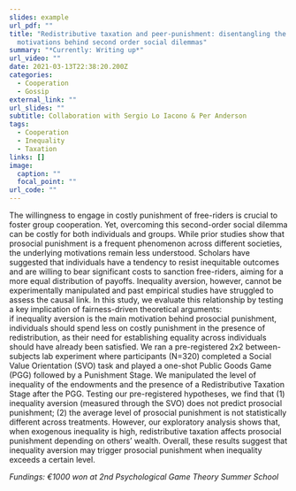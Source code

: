 ```yaml
---
slides: example
url_pdf: ""
title: "Redistributive taxation and peer-punishment: disentangling the
  motivations behind second order social dilemmas"
summary: "*Currently: Writing up*"
url_video: ""
date: 2021-03-13T22:38:20.200Z
categories:
  - Cooperation
  - Gossip
external_link: ""
url_slides: ""
subtitle: Collaboration with Sergio Lo Iacono & Per Anderson
tags:
  - Cooperation
  - Inequality
  - Taxation
links: []
image:
  caption: ""
  focal_point: ""
url_code: ""
---
```

The willingness to engage in costly punishment of free-riders is crucial to foster group cooperation. Yet, overcoming this second-order social dilemma can be costly for both individuals and groups. While prior studies show that prosocial punishment is a frequent phenomenon across different societies, the underlying motivations remain less understood. Scholars have suggested that individuals have a tendency to resist inequitable outcomes and are willing to bear significant costs to sanction free-riders, aiming for a more equal distribution of payoffs. Inequality aversion, however, cannot be experimentally manipulated and past empirical studies have struggled to assess the causal link. In this study, we evaluate this relationship by testing a key implication of fairness-driven theoretical arguments:   
if inequality aversion is the main motivation behind prosocial punishment, individuals should spend less on costly punishment in the presence of redistribution, as their need for establishing equality across individuals should have already been satisfied. We ran a pre-registered 2x2 between-subjects lab experiment where participants (N=320) completed a Social Value Orientation (SVO) task and played a one-shot Public Goods Game (PGG) followed by a Punishment Stage. We manipulated the level of inequality of the endowments and the presence of a Redistributive Taxation Stage after the PGG. Testing our pre-registered hypotheses, we find that (1) inequality aversion (measured through the SVO) does not predict prosocial punishment; (2) the average level of prosocial punishment is not statistically different across treatments. However, our exploratory analysis shows that, when exogenous inequality is high, redistributive taxation affects prosocial punishment depending on others’ wealth. Overall, these results suggest that inequality aversion may trigger prosocial punishment when inequality exceeds a certain level.

*Fundings: €1000 won at 2nd  Psychological Game Theory Summer School*
